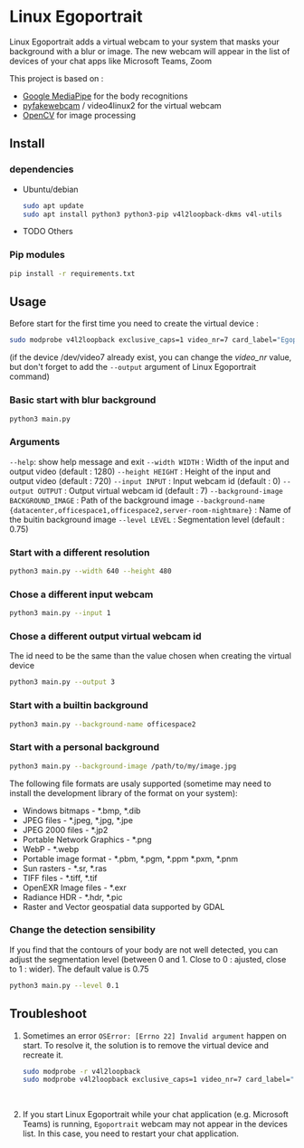 # Linux Egoportrait
Linux Egoportrait adds a virtual webcam to your system that masks your background with a blur or image.
The new webcam will appear in the list of devices of your chat apps like Microsoft Teams, Zoom

This project is based on :
- [Google MediaPipe](https://github.com/google/mediapipe) for the body recognitions
- [pyfakewebcam](https://github.com/jremmons/pyfakewebcam) / video4linux2 for the virtual webcam
- [OpenCV](https://github.com/jremmons/pyfakewebcam) for image processing

## Install
### dependencies
- Ubuntu/debian
  ``` bash
  sudo apt update
  sudo apt install python3 python3-pip v4l2loopback-dkms v4l-utils
  ```

- TODO Others

### Pip modules
``` bash
pip install -r requirements.txt
```

## Usage
Before start for the first time you need to create the virtual device :
``` bash
sudo modprobe v4l2loopback exclusive_caps=1 video_nr=7 card_label="Egoportrait"
```
(if the device /dev/video7 already exist, you can change the *video_nr* value, but don't forget to add the `--output` argument of Linux Egoportrait command)

### Basic start with blur background
``` bash
python3 main.py
```

### Arguments
`--help`: show help message and exit
`--width WIDTH` : Width of the input and output video (default : 1280)
`--height HEIGHT` : Height of the input and output video (default : 720)
`--input INPUT` : Input webcam id (default : 0)
`--output OUTPUT` : Output virtual webcam id (default : 7)
`--background-image BACKGROUND_IMAGE` : Path of the background image
`--background-name {datacenter,officespace1,officespace2,server-room-nightmare}` : Name of the buitin background image
`--level LEVEL` : Segmentation level (default : 0.75)

### Start with a different resolution
``` bash
python3 main.py --width 640 --height 480
```

### Chose a different input webcam
``` bash
python3 main.py --input 1
```

### Chose a different output virtual webcam id
The id need to be the same than the value chosen when creating the virtual device
``` bash
python3 main.py --output 3
```

### Start with a builtin background
``` bash
python3 main.py --background-name officespace2
```

### Start with a personal background
``` bash
python3 main.py --background-image /path/to/my/image.jpg
```
The following file formats are usaly supported (sometime may need to install the development library of the format on your system):
- Windows bitmaps - *.bmp, *.dib 
- JPEG files - *.jpeg, *.jpg, *.jpe 
- JPEG 2000 files - *.jp2 
- Portable Network Graphics - *.png 
- WebP - *.webp 
- Portable image format - *.pbm, *.pgm, *.ppm *.pxm, *.pnm 
- Sun rasters - *.sr, *.ras 
- TIFF files - *.tiff, *.tif 
- OpenEXR Image files - *.exr 
- Radiance HDR - *.hdr, *.pic 
- Raster and Vector geospatial data supported by GDAL 

### Change the detection sensibility
If you find that the contours of your body are not well detected, you can adjust the segmentation level (between 0 and 1. Close to 0 : ajusted, close to 1 : wider).
The default value is 0.75
``` bash
python3 main.py --level 0.1
```

## Troubleshoot
1. Sometimes an error `OSError: [Errno 22] Invalid argument` happen on start.
To resolve it, the solution is to remove the virtual device and recreate it.
    ``` bash
    sudo modprobe -r v4l2loopback
    sudo modprobe v4l2loopback exclusive_caps=1 video_nr=7 card_label="Egoportrait"
    ```
<br/>

2. If you start Linux Egoportrait while your chat application (e.g. Microsoft Teams) is running, `Egoportrait` webcam may not appear in the devices list. In this case, you need to restart your chat application.